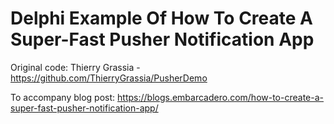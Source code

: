 # Delphi Example Of How To Create A Super-Fast Pusher Notification App

Original code: Thierry Grassia - https://github.com/ThierryGrassia/PusherDemo

To accompany blog post: https://blogs.embarcadero.com/how-to-create-a-super-fast-pusher-notification-app/



